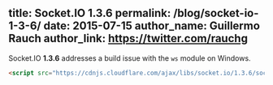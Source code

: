 title: Socket.IO 1.3.6
permalink: /blog/socket-io-1-3-6/
date: 2015-07-15
author_name: Guillermo Rauch
author_link: https://twitter.com/rauchg
---

Socket.IO **1.3.6** addresses a build issue with the `ws` module on Windows.

```html
<script src="https://cdnjs.cloudflare.com/ajax/libs/socket.io/1.3.6/socket.io.min.js"></script>
```
